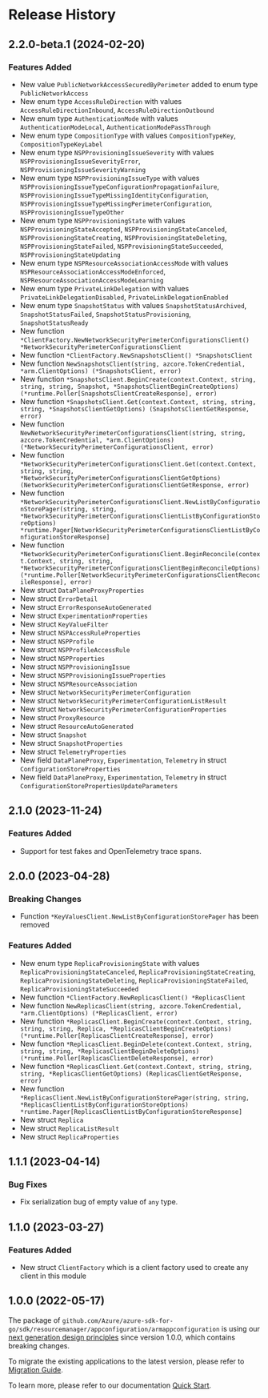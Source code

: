 # Release History

## 2.2.0-beta.1 (2024-02-20)
### Features Added

- New value `PublicNetworkAccessSecuredByPerimeter` added to enum type `PublicNetworkAccess`
- New enum type `AccessRuleDirection` with values `AccessRuleDirectionInbound`, `AccessRuleDirectionOutbound`
- New enum type `AuthenticationMode` with values `AuthenticationModeLocal`, `AuthenticationModePassThrough`
- New enum type `CompositionType` with values `CompositionTypeKey`, `CompositionTypeKeyLabel`
- New enum type `NSPProvisioningIssueSeverity` with values `NSPProvisioningIssueSeverityError`, `NSPProvisioningIssueSeverityWarning`
- New enum type `NSPProvisioningIssueType` with values `NSPProvisioningIssueTypeConfigurationPropagationFailure`, `NSPProvisioningIssueTypeMissingIdentityConfiguration`, `NSPProvisioningIssueTypeMissingPerimeterConfiguration`, `NSPProvisioningIssueTypeOther`
- New enum type `NSPProvisioningState` with values `NSPProvisioningStateAccepted`, `NSPProvisioningStateCanceled`, `NSPProvisioningStateCreating`, `NSPProvisioningStateDeleting`, `NSPProvisioningStateFailed`, `NSPProvisioningStateSucceeded`, `NSPProvisioningStateUpdating`
- New enum type `NSPResourceAssociationAccessMode` with values `NSPResourceAssociationAccessModeEnforced`, `NSPResourceAssociationAccessModeLearning`
- New enum type `PrivateLinkDelegation` with values `PrivateLinkDelegationDisabled`, `PrivateLinkDelegationEnabled`
- New enum type `SnapshotStatus` with values `SnapshotStatusArchived`, `SnapshotStatusFailed`, `SnapshotStatusProvisioning`, `SnapshotStatusReady`
- New function `*ClientFactory.NewNetworkSecurityPerimeterConfigurationsClient() *NetworkSecurityPerimeterConfigurationsClient`
- New function `*ClientFactory.NewSnapshotsClient() *SnapshotsClient`
- New function `NewSnapshotsClient(string, azcore.TokenCredential, *arm.ClientOptions) (*SnapshotsClient, error)`
- New function `*SnapshotsClient.BeginCreate(context.Context, string, string, string, Snapshot, *SnapshotsClientBeginCreateOptions) (*runtime.Poller[SnapshotsClientCreateResponse], error)`
- New function `*SnapshotsClient.Get(context.Context, string, string, string, *SnapshotsClientGetOptions) (SnapshotsClientGetResponse, error)`
- New function `NewNetworkSecurityPerimeterConfigurationsClient(string, string, azcore.TokenCredential, *arm.ClientOptions) (*NetworkSecurityPerimeterConfigurationsClient, error)`
- New function `*NetworkSecurityPerimeterConfigurationsClient.Get(context.Context, string, string, *NetworkSecurityPerimeterConfigurationsClientGetOptions) (NetworkSecurityPerimeterConfigurationsClientGetResponse, error)`
- New function `*NetworkSecurityPerimeterConfigurationsClient.NewListByConfigurationStorePager(string, string, *NetworkSecurityPerimeterConfigurationsClientListByConfigurationStoreOptions) *runtime.Pager[NetworkSecurityPerimeterConfigurationsClientListByConfigurationStoreResponse]`
- New function `*NetworkSecurityPerimeterConfigurationsClient.BeginReconcile(context.Context, string, string, *NetworkSecurityPerimeterConfigurationsClientBeginReconcileOptions) (*runtime.Poller[NetworkSecurityPerimeterConfigurationsClientReconcileResponse], error)`
- New struct `DataPlaneProxyProperties`
- New struct `ErrorDetail`
- New struct `ErrorResponseAutoGenerated`
- New struct `ExperimentationProperties`
- New struct `KeyValueFilter`
- New struct `NSPAccessRuleProperties`
- New struct `NSPProfile`
- New struct `NSPProfileAccessRule`
- New struct `NSPProperties`
- New struct `NSPProvisioningIssue`
- New struct `NSPProvisioningIssueProperties`
- New struct `NSPResourceAssociation`
- New struct `NetworkSecurityPerimeterConfiguration`
- New struct `NetworkSecurityPerimeterConfigurationListResult`
- New struct `NetworkSecurityPerimeterConfigurationProperties`
- New struct `ProxyResource`
- New struct `ResourceAutoGenerated`
- New struct `Snapshot`
- New struct `SnapshotProperties`
- New struct `TelemetryProperties`
- New field `DataPlaneProxy`, `Experimentation`, `Telemetry` in struct `ConfigurationStoreProperties`
- New field `DataPlaneProxy`, `Experimentation`, `Telemetry` in struct `ConfigurationStorePropertiesUpdateParameters`


## 2.1.0 (2023-11-24)
### Features Added

- Support for test fakes and OpenTelemetry trace spans.


## 2.0.0 (2023-04-28)
### Breaking Changes

- Function `*KeyValuesClient.NewListByConfigurationStorePager` has been removed

### Features Added

- New enum type `ReplicaProvisioningState` with values `ReplicaProvisioningStateCanceled`, `ReplicaProvisioningStateCreating`, `ReplicaProvisioningStateDeleting`, `ReplicaProvisioningStateFailed`, `ReplicaProvisioningStateSucceeded`
- New function `*ClientFactory.NewReplicasClient() *ReplicasClient`
- New function `NewReplicasClient(string, azcore.TokenCredential, *arm.ClientOptions) (*ReplicasClient, error)`
- New function `*ReplicasClient.BeginCreate(context.Context, string, string, string, Replica, *ReplicasClientBeginCreateOptions) (*runtime.Poller[ReplicasClientCreateResponse], error)`
- New function `*ReplicasClient.BeginDelete(context.Context, string, string, string, *ReplicasClientBeginDeleteOptions) (*runtime.Poller[ReplicasClientDeleteResponse], error)`
- New function `*ReplicasClient.Get(context.Context, string, string, string, *ReplicasClientGetOptions) (ReplicasClientGetResponse, error)`
- New function `*ReplicasClient.NewListByConfigurationStorePager(string, string, *ReplicasClientListByConfigurationStoreOptions) *runtime.Pager[ReplicasClientListByConfigurationStoreResponse]`
- New struct `Replica`
- New struct `ReplicaListResult`
- New struct `ReplicaProperties`


## 1.1.1 (2023-04-14)
### Bug Fixes

- Fix serialization bug of empty value of `any` type.

## 1.1.0 (2023-03-27)
### Features Added

- New struct `ClientFactory` which is a client factory used to create any client in this module


## 1.0.0 (2022-05-17)

The package of `github.com/Azure/azure-sdk-for-go/sdk/resourcemanager/appconfiguration/armappconfiguration` is using our [next generation design principles](https://azure.github.io/azure-sdk/general_introduction.html) since version 1.0.0, which contains breaking changes.

To migrate the existing applications to the latest version, please refer to [Migration Guide](https://aka.ms/azsdk/go/mgmt/migration).

To learn more, please refer to our documentation [Quick Start](https://aka.ms/azsdk/go/mgmt).